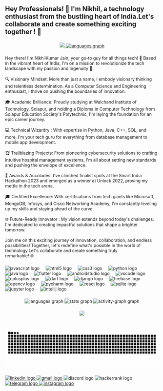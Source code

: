 <h2 align="left">Hey Professionals! 👋 I'm Nikhil, a technology enthusiast from the bustling heart of India.Let's collaborate and create something exciting together !  🚀</h2>

###
<div align="center">
<a href="https://github.com/Jain-nikhilkumar">
    <img src="https://github-stats-alpha.vercel.app/api?username=Jain-nikhilkumar&cc=22272e&tc=37BCF6&ic=fff&bc=0000">
    <img src="https://github-readme-stats.vercel.app/api/top-langs?username=Jain-nikhilkumar&locale=en&hide_title=false&layout=compact&card_width=300&langs_count=6&theme=github_dark&hide_border=false" height="195" alt="languages graph"  />
</a>
</div>





###
<p align="left">Hey there! I'm NikhilKumar Jain, your go-to guy for all things tech! 🚀 Based in the vibrant heart of India, I'm on a mission to revolutionize the tech landscape with my passion and ingenuity 🌟.<br><br>🔍 Visionary Mindset: More than just a name, I embody visionary thinking and relentless determination. As a Computer Science and Engineering enthusiast, I thrive on pushing the boundaries of innovation.<br><br>🎓 Academic Brilliance: Proudly studying at Walchand Institute of Technology, Solapur, and holding a Diploma in Computer Technology from Solapur Education Society's Polytechnic, I'm laying the foundation for an epic career journey.<br><br>💻 Technical Wizardry : With expertise in Python, Java, C++, SQL, and more, I'm your tech guru for everything from database management to mobile app development.<br><br>🏆 Trailblazing Projects: From pioneering cybersecurity solutions to crafting intuitive hospital management systems, I'm all about setting new standards and pushing the envelope of excellence.<br><br>🥇 Awards & Accolades: I've clinched finalist spots at the Smart India Hackathon 2023 and emerged as a winner at Unlock 2022, proving my mettle in the tech arena.<br><br>🎓 Certified Excellence: With certifications from tech giants like Microsoft, MongoDB, Infosys, and Cisco Networking Academy, I'm constantly leveling up my skills and staying ahead of the curve.<br><br>🌐 Future-Ready Innovator : My vision extends beyond today's challenges. I'm dedicated to creating impactful solutions that shape a brighter tomorrow.<br><br>Join me on this exciting journey of innovation, collaboration, and endless possibilities! Together, let's redefine what's possible in the world of technology.Let's collaborate and create something truly <br>remarkable! 🌐</p>

###

<div align="left">
  <img src="https://cdn.jsdelivr.net/gh/devicons/devicon/icons/javascript/javascript-original.svg" height="35" alt="javascript logo"  />
  <img width="12" />
  <img src="https://cdn.jsdelivr.net/gh/devicons/devicon/icons/html5/html5-original.svg" height="35" alt="html5 logo"  />
  <img width="12" />
  <img src="https://cdn.jsdelivr.net/gh/devicons/devicon/icons/css3/css3-original.svg" height="35" alt="css3 logo"  />
  <img width="12" />
  <img src="https://cdn.jsdelivr.net/gh/devicons/devicon/icons/python/python-original.svg" height="35" alt="python logo"  />
  <img width="12" />
  <img src="https://cdn.jsdelivr.net/gh/devicons/devicon/icons/java/java-original.svg" height="35" alt="java logo"  />
  <img width="12" />
  <img src="https://cdn.jsdelivr.net/gh/devicons/devicon/icons/flutter/flutter-original.svg" height="35" alt="flutter logo"  />
  <img width="12" />
  <img src="https://cdn.jsdelivr.net/gh/devicons/devicon/icons/androidstudio/androidstudio-original.svg" height="35" alt="androidstudio logo"  />
  <img width="12" />
  <img src="https://cdn.jsdelivr.net/gh/devicons/devicon/icons/vscode/vscode-original.svg" height="35" alt="vscode logo"  />
  <img width="12" />
  <img src="https://cdn.jsdelivr.net/gh/devicons/devicon/icons/cplusplus/cplusplus-original.svg" height="35" alt="cplusplus logo"  />
  <img width="12" />
  <img src="https://cdn.jsdelivr.net/gh/devicons/devicon/icons/dart/dart-original.svg" height="35" alt="dart logo"  />
  <img width="12" />
  <img src="https://cdn.jsdelivr.net/gh/devicons/devicon/icons/django/django-plain.svg" height="35" alt="django logo"  />
  <img width="12" />
  <img src="https://cdn.jsdelivr.net/gh/devicons/devicon/icons/firebase/firebase-plain.svg" height="35" alt="firebase logo"  />
  <img width="12" />
  <img src="https://cdn.jsdelivr.net/gh/devicons/devicon/icons/opencv/opencv-original.svg" height="35" alt="opencv logo"  />
  <img width="12" />
  <img src="https://cdn.jsdelivr.net/gh/devicons/devicon/icons/pycharm/pycharm-original.svg" height="35" alt="pycharm logo"  />
  <img width="12" />
  <img src="https://cdn.jsdelivr.net/gh/devicons/devicon/icons/react/react-original.svg" height="35" alt="react logo"  />
  <img width="12" />
  <img src="https://cdn.jsdelivr.net/gh/devicons/devicon/icons/sqlite/sqlite-original.svg" height="35" alt="sqlite logo"  />
  <img width="12" />
  <img src="https://cdn.jsdelivr.net/gh/devicons/devicon/icons/jupyter/jupyter-original.svg" height="35" alt="jupyter logo"  />
  <img width="12" />
  <img src="https://cdn.jsdelivr.net/gh/devicons/devicon/icons/intellij/intellij-original.svg" height="35" alt="intellij logo"  />
</div>

###

<div align="center">
  <img src="https://github-readme-stats.vercel.app/api/top-langs?username=Jain-nikhilkumar&locale=en&hide_title=false&layout=compact&card_width=320&langs_count=5&theme=github_dark&hide_border=false&order=2" height="170" alt="languages graph"  />
  <img src="https://github-readme-stats.vercel.app/api?username=Jain-nikhilkumar&hide_title=false&hide_rank=false&show_icons=true&include_all_commits=true&count_private=true&disable_animations=false&theme=github_dark&locale=en&hide_border=false" height="170" alt="stats graph"  />
  <img src="https://github-readme-activity-graph.vercel.app/graph?username=Jain-nikhilkumar&radius=16&theme=github-dark&area=true&order=5" height="300" alt="activity-graph graph"  />
</div>


###

<div align="center">
  <img height="380" src="https://i.pinimg.com/564x/b0/4d/64/b04d64414c32dc86a24532fbcf08c6f4.jpg"  />
</div>

###

<br clear="both">

<img src="https://raw.githubusercontent.com/Jain-nikhilkumar/Jain-nikhilkumar/output/snake.svg" alt="Snake animation" />

###

<br clear="both">

<div align="left">
  <a href="https://www.linkedin.com/in/nikhilkumar-jain2411/" target="_blank">
    <img src="https://img.shields.io/static/v1?message=LinkedIn&logo=linkedin&label=&color=0077B5&logoColor=white&labelColor=&style=for-the-badge" height="35" alt="linkedin logo"  />
  </a>
  <a href="nikhilkumarjain28@gmail.com" target="_blank">
    <img src="https://img.shields.io/static/v1?message=Gmail&logo=gmail&label=&color=D14836&logoColor=white&labelColor=&style=for-the-badge" height="35" alt="gmail logo"  />
  </a>
  <img src="https://img.shields.io/static/v1?message=Discord&logo=discord&label=&color=7289DA&logoColor=white&labelColor=&style=for-the-badge" height="35" alt="discord logo"  />
  <img src="https://img.shields.io/static/v1?message=HackerRank&logo=hackerrank&label=&color=2EC866&logoColor=white&labelColor=&style=for-the-badge" height="35" alt="hackerrank logo"  />
  <a href="https://t.me/NikhilkumarJ_2411" target="_blank">
    <img src="https://img.shields.io/static/v1?message=Telegram&logo=telegram&label=&color=2CA5E0&logoColor=white&labelColor=&style=for-the-badge" height="35" alt="telegram logo"  />
  </a>
  <a href="https://www.instagram.com/jain_nikhilkumar/" target="_blank">
    <img src="https://img.shields.io/static/v1?message=Instagram&logo=instagram&label=&color=E4405F&logoColor=white&labelColor=&style=for-the-badge" height="35" alt="instagram logo"  />
  </a>
</div>

###
